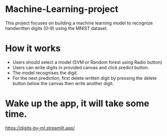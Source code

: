 # Machine-Learning-project
This project focuses on building a machine learning model to recognize handwritten digits (0–9) using the MNIST dataset. 

# How it works
- Users should select a model (SVM or Random forest using Radio button)
- Users can write digits in provided canvas and click predict button.
- The model recognises the digit.
- For the next prediction, first delete written digit by pressing the delete button below the canvas then write another digit.
  
# Wake up the app, it will take some time.

https://digits-by-ml.streamlit.app/






